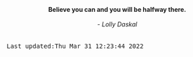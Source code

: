 
<div align="center"><b><span>Believe you can and you will be halfway there.</span></b><br><br><i> - Lolly Daskal</i></div>
<br><br><kbd>Last updated:Thu Mar 31 12:23:44 2022</kbd>